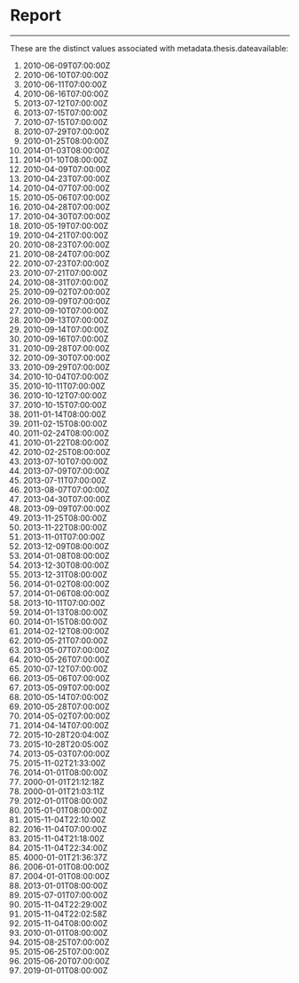 # Report
---
These are the distinct values associated with metadata.thesis.dateavailable:

1. 2010-06-09T07:00:00Z
2. 2010-06-10T07:00:00Z
3. 2010-06-11T07:00:00Z
4. 2010-06-16T07:00:00Z
5. 2013-07-12T07:00:00Z
6. 2013-07-15T07:00:00Z
7. 2010-07-15T07:00:00Z
8. 2010-07-29T07:00:00Z
9. 2010-01-25T08:00:00Z
10. 2014-01-03T08:00:00Z
11. 2014-01-10T08:00:00Z
12. 2010-04-09T07:00:00Z
13. 2010-04-23T07:00:00Z
14. 2010-04-07T07:00:00Z
15. 2010-05-06T07:00:00Z
16. 2010-04-28T07:00:00Z
17. 2010-04-30T07:00:00Z
18. 2010-05-19T07:00:00Z
19. 2010-04-21T07:00:00Z
20. 2010-08-23T07:00:00Z
21. 2010-08-24T07:00:00Z
22. 2010-07-23T07:00:00Z
23. 2010-07-21T07:00:00Z
24. 2010-08-31T07:00:00Z
25. 2010-09-02T07:00:00Z
26. 2010-09-09T07:00:00Z
27. 2010-09-10T07:00:00Z
28. 2010-09-13T07:00:00Z
29. 2010-09-14T07:00:00Z
30. 2010-09-16T07:00:00Z
31. 2010-09-28T07:00:00Z
32. 2010-09-30T07:00:00Z
33. 2010-09-29T07:00:00Z
34. 2010-10-04T07:00:00Z
35. 2010-10-11T07:00:00Z
36. 2010-10-12T07:00:00Z
37. 2010-10-15T07:00:00Z
38. 2011-01-14T08:00:00Z
39. 2011-02-15T08:00:00Z
40. 2011-02-24T08:00:00Z
41. 2010-01-22T08:00:00Z
42. 2010-02-25T08:00:00Z
43. 2013-07-10T07:00:00Z
44. 2013-07-09T07:00:00Z
45. 2013-07-11T07:00:00Z
46. 2013-08-07T07:00:00Z
47. 2013-04-30T07:00:00Z
48. 2013-09-09T07:00:00Z
49. 2013-11-25T08:00:00Z
50. 2013-11-22T08:00:00Z
51. 2013-11-01T07:00:00Z
52. 2013-12-09T08:00:00Z
53. 2014-01-08T08:00:00Z
54. 2013-12-30T08:00:00Z
55. 2013-12-31T08:00:00Z
56. 2014-01-02T08:00:00Z
57. 2014-01-06T08:00:00Z
58. 2013-10-11T07:00:00Z
59. 2014-01-13T08:00:00Z
60. 2014-01-15T08:00:00Z
61. 2014-02-12T08:00:00Z
62. 2010-05-21T07:00:00Z
63. 2013-05-07T07:00:00Z
64. 2010-05-26T07:00:00Z
65. 2010-07-12T07:00:00Z
66. 2013-05-06T07:00:00Z
67. 2013-05-09T07:00:00Z
68. 2010-05-14T07:00:00Z
69. 2010-05-28T07:00:00Z
70. 2014-05-02T07:00:00Z
71. 2014-04-14T07:00:00Z
72. 2015-10-28T20:04:00Z
73. 2015-10-28T20:05:00Z
74. 2013-05-03T07:00:00Z
75. 2015-11-02T21:33:00Z
76. 2014-01-01T08:00:00Z
77. 2000-01-01T21:12:18Z
78. 2000-01-01T21:03:11Z
79. 2012-01-01T08:00:00Z
80. 2015-01-01T08:00:00Z
81. 2015-11-04T22:10:00Z
82. 2016-11-04T07:00:00Z
83. 2015-11-04T21:18:00Z
84. 2015-11-04T22:34:00Z
85. 4000-01-01T21:36:37Z
86. 2006-01-01T08:00:00Z
87. 2004-01-01T08:00:00Z
88. 2013-01-01T08:00:00Z
89. 2015-07-01T07:00:00Z
90. 2015-11-04T22:29:00Z
91. 2015-11-04T22:02:58Z
92. 2015-11-04T08:00:00Z
93. 2010-01-01T08:00:00Z
94. 2015-08-25T07:00:00Z
95. 2015-06-25T07:00:00Z
96. 2015-06-20T07:00:00Z
97. 2019-01-01T08:00:00Z
